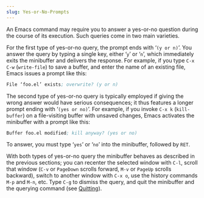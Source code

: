 ```yaml
---
slug: Yes-or-No-Prompts
---
```


An Emacs command may require you to answer a yes-or-no question during the course of its execution. Such queries come in two main varieties.

For the first type of yes-or-no query, the prompt ends with ‘`(y or n)`’<!-- /@w -->. You answer the query by typing a single key, either ‘`y`’ or ‘`n`’, which immediately exits the minibuffer and delivers the response. For example, if you type `C-x C-w` (`write-file`) to save a buffer, and enter the name of an existing file, Emacs issues a prompt like this:

```lisp
File ‘foo.el’ exists; overwrite? (y or n)
```

The second type of yes-or-no query is typically employed if giving the wrong answer would have serious consequences; it thus features a longer prompt ending with ‘`(yes or no)`’. For example, if you invoke `C-x k` (`kill-buffer`) on a file-visiting buffer with unsaved changes, Emacs activates the minibuffer with a prompt like this:

```lisp
Buffer foo.el modified; kill anyway? (yes or no)
```

To answer, you must type ‘`yes`’ or ‘`no`’ into the minibuffer, followed by `RET`.

With both types of yes-or-no query the minibuffer behaves as described in the previous sections; you can recenter the selected window with `C-l`, scroll that window (`C-v` or `PageDown` scrolls forward, `M-v` or `PageUp` scrolls backward), switch to another window with `C-x o`, use the history commands `M-p` and `M-n`, etc. Type `C-g` to dismiss the query, and quit the minibuffer and the querying command (see [Quitting](/docs/emacs/Quitting)).

